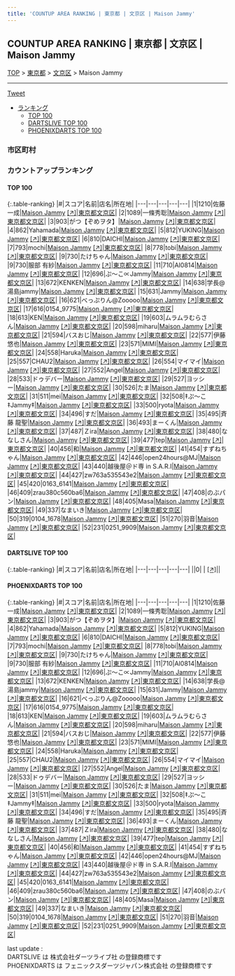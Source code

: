 ```yaml
---
title: 'COUNTUP AREA RANKING | 東京都 | 文京区 | Maison Jammy'
---
```

## COUNTUP AREA RANKING | 東京都 | 文京区 | Maison Jammy

[TOP](/darts/rank/) > [東京都](/darts/rank/東京都/) > [文京区](/darts/rank/東京都/文京区/) > Maison Jammy

___

<a href="https://twitter.com/share?ref_src=twsrc%5Etfw" data-text="COUNTUP AREA RANKING | 東京都文京区Maison Jammy" class="twitter-share-button" data-hashtags="DARTSLIVE,PHOENIXDARTS,darts,ダーツ" data-show-count="false">Tweet</a>

* [ランキング](#カウントアップランキング)
    * [TOP 100](#top-100)
    * [DARTSLIVE TOP 100](#dartslive-top-100)
    * [PHOENIXDARTS TOP 100](#phoenixdarts-top-100)

### 市区町村

<ul>

</ul>

### カウントアップランキング

#### TOP 100



{:.table-ranking}
|#|スコア|名前|店名|所在地|
|---|---|---|---|---|
|1|1210|<span class="rank-name-pd"><span class="pro-icon-pd"></span>佐藤 一成</span>|<a href="/darts/rank/shops/86847.html">Maison Jammy</a> <a href="https://vs.phoenixdarts.com/jp/shop/shopDetailInfo/s_86847?s_seq=86847">[↗]</a>|<a href="/darts/rank/東京都/文京区">東京都文京区</a>|
|2|1089|<span class="rank-name-pd">一條秀聡</span>|<a href="/darts/rank/shops/86847.html">Maison Jammy</a> <a href="https://vs.phoenixdarts.com/jp/shop/shopDetailInfo/s_86847?s_seq=86847">[↗]</a>|<a href="/darts/rank/東京都/文京区">東京都文京区</a>|
|3|903|<span class="rank-name-pd">がつ【ぞめヲタ】</span>|<a href="/darts/rank/shops/86847.html">Maison Jammy</a> <a href="https://vs.phoenixdarts.com/jp/shop/shopDetailInfo/s_86847?s_seq=86847">[↗]</a>|<a href="/darts/rank/東京都/文京区">東京都文京区</a>|
|4|862|<span class="rank-name-pd">Yahamada</span>|<a href="/darts/rank/shops/86847.html">Maison Jammy</a> <a href="https://vs.phoenixdarts.com/jp/shop/shopDetailInfo/s_86847?s_seq=86847">[↗]</a>|<a href="/darts/rank/東京都/文京区">東京都文京区</a>|
|5|812|<span class="rank-name-pd">YUKING</span>|<a href="/darts/rank/shops/86847.html">Maison Jammy</a> <a href="https://vs.phoenixdarts.com/jp/shop/shopDetailInfo/s_86847?s_seq=86847">[↗]</a>|<a href="/darts/rank/東京都/文京区">東京都文京区</a>|
|6|810|<span class="rank-name-pd">DAICHI</span>|<a href="/darts/rank/shops/86847.html">Maison Jammy</a> <a href="https://vs.phoenixdarts.com/jp/shop/shopDetailInfo/s_86847?s_seq=86847">[↗]</a>|<a href="/darts/rank/東京都/文京区">東京都文京区</a>|
|7|793|<span class="rank-name-pd">mochi</span>|<a href="/darts/rank/shops/86847.html">Maison Jammy</a> <a href="https://vs.phoenixdarts.com/jp/shop/shopDetailInfo/s_86847?s_seq=86847">[↗]</a>|<a href="/darts/rank/東京都/文京区">東京都文京区</a>|
|8|778|<span class="rank-name-pd">tobi</span>|<a href="/darts/rank/shops/86847.html">Maison Jammy</a> <a href="https://vs.phoenixdarts.com/jp/shop/shopDetailInfo/s_86847?s_seq=86847">[↗]</a>|<a href="/darts/rank/東京都/文京区">東京都文京区</a>|
|9|730|<span class="rank-name-pd">たけちゃん</span>|<a href="/darts/rank/shops/86847.html">Maison Jammy</a> <a href="https://vs.phoenixdarts.com/jp/shop/shopDetailInfo/s_86847?s_seq=86847">[↗]</a>|<a href="/darts/rank/東京都/文京区">東京都文京区</a>|
|9|730|<span class="rank-name-pd"><span class="pro-icon-pd"></span>服部 有紗</span>|<a href="/darts/rank/shops/86847.html">Maison Jammy</a> <a href="https://vs.phoenixdarts.com/jp/shop/shopDetailInfo/s_86847?s_seq=86847">[↗]</a>|<a href="/darts/rank/東京都/文京区">東京都文京区</a>|
|11|710|<span class="rank-name-pd">AI0814</span>|<a href="/darts/rank/shops/86847.html">Maison Jammy</a> <a href="https://vs.phoenixdarts.com/jp/shop/shopDetailInfo/s_86847?s_seq=86847">[↗]</a>|<a href="/darts/rank/東京都/文京区">東京都文京区</a>|
|12|696|<span class="rank-name-pd">ぷ～こ∝Jammy</span>|<a href="/darts/rank/shops/86847.html">Maison Jammy</a> <a href="https://vs.phoenixdarts.com/jp/shop/shopDetailInfo/s_86847?s_seq=86847">[↗]</a>|<a href="/darts/rank/東京都/文京区">東京都文京区</a>|
|13|672|<span class="rank-name-pd">KENKEN</span>|<a href="/darts/rank/shops/86847.html">Maison Jammy</a> <a href="https://vs.phoenixdarts.com/jp/shop/shopDetailInfo/s_86847?s_seq=86847">[↗]</a>|<a href="/darts/rank/東京都/文京区">東京都文京区</a>|
|14|638|<span class="rank-name-pd">学長@湯島jammy</span>|<a href="/darts/rank/shops/86847.html">Maison Jammy</a> <a href="https://vs.phoenixdarts.com/jp/shop/shopDetailInfo/s_86847?s_seq=86847">[↗]</a>|<a href="/darts/rank/東京都/文京区">東京都文京区</a>|
|15|631|<span class="rank-name-pd">Jammy</span>|<a href="/darts/rank/shops/86847.html">Maison Jammy</a> <a href="https://vs.phoenixdarts.com/jp/shop/shopDetailInfo/s_86847?s_seq=86847">[↗]</a>|<a href="/darts/rank/東京都/文京区">東京都文京区</a>|
|16|621|<span class="rank-name-pd">べっぷりん@Zooooo</span>|<a href="/darts/rank/shops/86847.html">Maison Jammy</a> <a href="https://vs.phoenixdarts.com/jp/shop/shopDetailInfo/s_86847?s_seq=86847">[↗]</a>|<a href="/darts/rank/東京都/文京区">東京都文京区</a>|
|17|616|<span class="rank-name-pd">0154_9775</span>|<a href="/darts/rank/shops/86847.html">Maison Jammy</a> <a href="https://vs.phoenixdarts.com/jp/shop/shopDetailInfo/s_86847?s_seq=86847">[↗]</a>|<a href="/darts/rank/東京都/文京区">東京都文京区</a>|
|18|613|<span class="rank-name-pd">KEN</span>|<a href="/darts/rank/shops/86847.html">Maison Jammy</a> <a href="https://vs.phoenixdarts.com/jp/shop/shopDetailInfo/s_86847?s_seq=86847">[↗]</a>|<a href="/darts/rank/東京都/文京区">東京都文京区</a>|
|19|603|<span class="rank-name-pd">ムラムラむらさん</span>|<a href="/darts/rank/shops/86847.html">Maison Jammy</a> <a href="https://vs.phoenixdarts.com/jp/shop/shopDetailInfo/s_86847?s_seq=86847">[↗]</a>|<a href="/darts/rank/東京都/文京区">東京都文京区</a>|
|20|598|<span class="rank-name-pd">miharu</span>|<a href="/darts/rank/shops/86847.html">Maison Jammy</a> <a href="https://vs.phoenixdarts.com/jp/shop/shopDetailInfo/s_86847?s_seq=86847">[↗]</a>|<a href="/darts/rank/東京都/文京区">東京都文京区</a>|
|21|594|<span class="rank-name-pd">バスおじ</span>|<a href="/darts/rank/shops/86847.html">Maison Jammy</a> <a href="https://vs.phoenixdarts.com/jp/shop/shopDetailInfo/s_86847?s_seq=86847">[↗]</a>|<a href="/darts/rank/東京都/文京区">東京都文京区</a>|
|22|577|<span class="rank-name-pd">伊藤  悠也</span>|<a href="/darts/rank/shops/86847.html">Maison Jammy</a> <a href="https://vs.phoenixdarts.com/jp/shop/shopDetailInfo/s_86847?s_seq=86847">[↗]</a>|<a href="/darts/rank/東京都/文京区">東京都文京区</a>|
|23|571|<span class="rank-name-pd">MIMI</span>|<a href="/darts/rank/shops/86847.html">Maison Jammy</a> <a href="https://vs.phoenixdarts.com/jp/shop/shopDetailInfo/s_86847?s_seq=86847">[↗]</a>|<a href="/darts/rank/東京都/文京区">東京都文京区</a>|
|24|558|<span class="rank-name-pd">Haruka</span>|<a href="/darts/rank/shops/86847.html">Maison Jammy</a> <a href="https://vs.phoenixdarts.com/jp/shop/shopDetailInfo/s_86847?s_seq=86847">[↗]</a>|<a href="/darts/rank/東京都/文京区">東京都文京区</a>|
|25|557|<span class="rank-name-pd">CHAU2</span>|<a href="/darts/rank/shops/86847.html">Maison Jammy</a> <a href="https://vs.phoenixdarts.com/jp/shop/shopDetailInfo/s_86847?s_seq=86847">[↗]</a>|<a href="/darts/rank/東京都/文京区">東京都文京区</a>|
|26|554|<span class="rank-name-pd">マイマイ</span>|<a href="/darts/rank/shops/86847.html">Maison Jammy</a> <a href="https://vs.phoenixdarts.com/jp/shop/shopDetailInfo/s_86847?s_seq=86847">[↗]</a>|<a href="/darts/rank/東京都/文京区">東京都文京区</a>|
|27|552|<span class="rank-name-pd">Angel</span>|<a href="/darts/rank/shops/86847.html">Maison Jammy</a> <a href="https://vs.phoenixdarts.com/jp/shop/shopDetailInfo/s_86847?s_seq=86847">[↗]</a>|<a href="/darts/rank/東京都/文京区">東京都文京区</a>|
|28|533|<span class="rank-name-pd">ドゥデバー</span>|<a href="/darts/rank/shops/86847.html">Maison Jammy</a> <a href="https://vs.phoenixdarts.com/jp/shop/shopDetailInfo/s_86847?s_seq=86847">[↗]</a>|<a href="/darts/rank/東京都/文京区">東京都文京区</a>|
|29|527|<span class="rank-name-pd">ヨッシー</span>|<a href="/darts/rank/shops/86847.html">Maison Jammy</a> <a href="https://vs.phoenixdarts.com/jp/shop/shopDetailInfo/s_86847?s_seq=86847">[↗]</a>|<a href="/darts/rank/東京都/文京区">東京都文京区</a>|
|30|526|<span class="rank-name-pd">たま</span>|<a href="/darts/rank/shops/86847.html">Maison Jammy</a> <a href="https://vs.phoenixdarts.com/jp/shop/shopDetailInfo/s_86847?s_seq=86847">[↗]</a>|<a href="/darts/rank/東京都/文京区">東京都文京区</a>|
|31|511|<span class="rank-name-pd">mei</span>|<a href="/darts/rank/shops/86847.html">Maison Jammy</a> <a href="https://vs.phoenixdarts.com/jp/shop/shopDetailInfo/s_86847?s_seq=86847">[↗]</a>|<a href="/darts/rank/東京都/文京区">東京都文京区</a>|
|32|508|<span class="rank-name-pd">‡ぷ～こ‡Jammy‡</span>|<a href="/darts/rank/shops/86847.html">Maison Jammy</a> <a href="https://vs.phoenixdarts.com/jp/shop/shopDetailInfo/s_86847?s_seq=86847">[↗]</a>|<a href="/darts/rank/東京都/文京区">東京都文京区</a>|
|33|500|<span class="rank-name-pd">ryota</span>|<a href="/darts/rank/shops/86847.html">Maison Jammy</a> <a href="https://vs.phoenixdarts.com/jp/shop/shopDetailInfo/s_86847?s_seq=86847">[↗]</a>|<a href="/darts/rank/東京都/文京区">東京都文京区</a>|
|34|496|<span class="rank-name-pd">すだ</span>|<a href="/darts/rank/shops/86847.html">Maison Jammy</a> <a href="https://vs.phoenixdarts.com/jp/shop/shopDetailInfo/s_86847?s_seq=86847">[↗]</a>|<a href="/darts/rank/東京都/文京区">東京都文京区</a>|
|35|495|<span class="rank-name-pd">斉藤 龍聖</span>|<a href="/darts/rank/shops/86847.html">Maison Jammy</a> <a href="https://vs.phoenixdarts.com/jp/shop/shopDetailInfo/s_86847?s_seq=86847">[↗]</a>|<a href="/darts/rank/東京都/文京区">東京都文京区</a>|
|36|493|<span class="rank-name-pd">まーくん</span>|<a href="/darts/rank/shops/86847.html">Maison Jammy</a> <a href="https://vs.phoenixdarts.com/jp/shop/shopDetailInfo/s_86847?s_seq=86847">[↗]</a>|<a href="/darts/rank/東京都/文京区">東京都文京区</a>|
|37|487|<span class="rank-name-pd">Ｚira</span>|<a href="/darts/rank/shops/86847.html">Maison Jammy</a> <a href="https://vs.phoenixdarts.com/jp/shop/shopDetailInfo/s_86847?s_seq=86847">[↗]</a>|<a href="/darts/rank/東京都/文京区">東京都文京区</a>|
|38|480|<span class="rank-name-pd">ななしさん</span>|<a href="/darts/rank/shops/86847.html">Maison Jammy</a> <a href="https://vs.phoenixdarts.com/jp/shop/shopDetailInfo/s_86847?s_seq=86847">[↗]</a>|<a href="/darts/rank/東京都/文京区">東京都文京区</a>|
|39|477|<span class="rank-name-pd">tep</span>|<a href="/darts/rank/shops/86847.html">Maison Jammy</a> <a href="https://vs.phoenixdarts.com/jp/shop/shopDetailInfo/s_86847?s_seq=86847">[↗]</a>|<a href="/darts/rank/東京都/文京区">東京都文京区</a>|
|40|456|<span class="rank-name-pd">和</span>|<a href="/darts/rank/shops/86847.html">Maison Jammy</a> <a href="https://vs.phoenixdarts.com/jp/shop/shopDetailInfo/s_86847?s_seq=86847">[↗]</a>|<a href="/darts/rank/東京都/文京区">東京都文京区</a>|
|41|454|<span class="rank-name-pd">すずねちゃん</span>|<a href="/darts/rank/shops/86847.html">Maison Jammy</a> <a href="https://vs.phoenixdarts.com/jp/shop/shopDetailInfo/s_86847?s_seq=86847">[↗]</a>|<a href="/darts/rank/東京都/文京区">東京都文京区</a>|
|42|446|<span class="rank-name-pd">open24hours@MJ</span>|<a href="/darts/rank/shops/86847.html">Maison Jammy</a> <a href="https://vs.phoenixdarts.com/jp/shop/shopDetailInfo/s_86847?s_seq=86847">[↗]</a>|<a href="/darts/rank/東京都/文京区">東京都文京区</a>|
|43|440|<span class="rank-name-pd">越後屋＠ド専 in S.A.R.I</span>|<a href="/darts/rank/shops/86847.html">Maison Jammy</a> <a href="https://vs.phoenixdarts.com/jp/shop/shopDetailInfo/s_86847?s_seq=86847">[↗]</a>|<a href="/darts/rank/東京都/文京区">東京都文京区</a>|
|44|427|<span class="rank-name-pd">zw763a535543e2</span>|<a href="/darts/rank/shops/86847.html">Maison Jammy</a> <a href="https://vs.phoenixdarts.com/jp/shop/shopDetailInfo/s_86847?s_seq=86847">[↗]</a>|<a href="/darts/rank/東京都/文京区">東京都文京区</a>|
|45|420|<span class="rank-name-pd">0163_6141</span>|<a href="/darts/rank/shops/86847.html">Maison Jammy</a> <a href="https://vs.phoenixdarts.com/jp/shop/shopDetailInfo/s_86847?s_seq=86847">[↗]</a>|<a href="/darts/rank/東京都/文京区">東京都文京区</a>|
|46|409|<span class="rank-name-pd">zrau380c560ba6</span>|<a href="/darts/rank/shops/86847.html">Maison Jammy</a> <a href="https://vs.phoenixdarts.com/jp/shop/shopDetailInfo/s_86847?s_seq=86847">[↗]</a>|<a href="/darts/rank/東京都/文京区">東京都文京区</a>|
|47|408|<span class="rank-name-pd">のぶパン</span>|<a href="/darts/rank/shops/86847.html">Maison Jammy</a> <a href="https://vs.phoenixdarts.com/jp/shop/shopDetailInfo/s_86847?s_seq=86847">[↗]</a>|<a href="/darts/rank/東京都/文京区">東京都文京区</a>|
|48|405|<span class="rank-name-pd">Masa</span>|<a href="/darts/rank/shops/86847.html">Maison Jammy</a> <a href="https://vs.phoenixdarts.com/jp/shop/shopDetailInfo/s_86847?s_seq=86847">[↗]</a>|<a href="/darts/rank/東京都/文京区">東京都文京区</a>|
|49|337|<span class="rank-name-pd">なまいき</span>|<a href="/darts/rank/shops/86847.html">Maison Jammy</a> <a href="https://vs.phoenixdarts.com/jp/shop/shopDetailInfo/s_86847?s_seq=86847">[↗]</a>|<a href="/darts/rank/東京都/文京区">東京都文京区</a>|
|50|319|<span class="rank-name-pd">0104_1678</span>|<a href="/darts/rank/shops/86847.html">Maison Jammy</a> <a href="https://vs.phoenixdarts.com/jp/shop/shopDetailInfo/s_86847?s_seq=86847">[↗]</a>|<a href="/darts/rank/東京都/文京区">東京都文京区</a>|
|51|270|<span class="rank-name-pd">羽音</span>|<a href="/darts/rank/shops/86847.html">Maison Jammy</a> <a href="https://vs.phoenixdarts.com/jp/shop/shopDetailInfo/s_86847?s_seq=86847">[↗]</a>|<a href="/darts/rank/東京都/文京区">東京都文京区</a>|
|52|231|<span class="rank-name-pd">0251_9909</span>|<a href="/darts/rank/shops/86847.html">Maison Jammy</a> <a href="https://vs.phoenixdarts.com/jp/shop/shopDetailInfo/s_86847?s_seq=86847">[↗]</a>|<a href="/darts/rank/東京都/文京区">東京都文京区</a>|


#### DARTSLIVE TOP 100



{:.table-ranking}
|#|スコア|名前|店名|所在地|
|---|---|---|---|---|
||0|<span class="rank-name-dl"> </span>|<a href="/darts/rank/shops/.html"></a> <a href="">[↗]</a>|<a href="/darts/rank//"></a>|


#### PHOENIXDARTS TOP 100



{:.table-ranking}
|#|スコア|名前|店名|所在地|
|---|---|---|---|---|
|1|1210|<span class="rank-name-pd"><span class="pro-icon-pd"></span>佐藤 一成</span>|<a href="/darts/rank/shops/86847.html">Maison Jammy</a> <a href="https://vs.phoenixdarts.com/jp/shop/shopDetailInfo/s_86847?s_seq=86847">[↗]</a>|<a href="/darts/rank/東京都/文京区">東京都文京区</a>|
|2|1089|<span class="rank-name-pd">一條秀聡</span>|<a href="/darts/rank/shops/86847.html">Maison Jammy</a> <a href="https://vs.phoenixdarts.com/jp/shop/shopDetailInfo/s_86847?s_seq=86847">[↗]</a>|<a href="/darts/rank/東京都/文京区">東京都文京区</a>|
|3|903|<span class="rank-name-pd">がつ【ぞめヲタ】</span>|<a href="/darts/rank/shops/86847.html">Maison Jammy</a> <a href="https://vs.phoenixdarts.com/jp/shop/shopDetailInfo/s_86847?s_seq=86847">[↗]</a>|<a href="/darts/rank/東京都/文京区">東京都文京区</a>|
|4|862|<span class="rank-name-pd">Yahamada</span>|<a href="/darts/rank/shops/86847.html">Maison Jammy</a> <a href="https://vs.phoenixdarts.com/jp/shop/shopDetailInfo/s_86847?s_seq=86847">[↗]</a>|<a href="/darts/rank/東京都/文京区">東京都文京区</a>|
|5|812|<span class="rank-name-pd">YUKING</span>|<a href="/darts/rank/shops/86847.html">Maison Jammy</a> <a href="https://vs.phoenixdarts.com/jp/shop/shopDetailInfo/s_86847?s_seq=86847">[↗]</a>|<a href="/darts/rank/東京都/文京区">東京都文京区</a>|
|6|810|<span class="rank-name-pd">DAICHI</span>|<a href="/darts/rank/shops/86847.html">Maison Jammy</a> <a href="https://vs.phoenixdarts.com/jp/shop/shopDetailInfo/s_86847?s_seq=86847">[↗]</a>|<a href="/darts/rank/東京都/文京区">東京都文京区</a>|
|7|793|<span class="rank-name-pd">mochi</span>|<a href="/darts/rank/shops/86847.html">Maison Jammy</a> <a href="https://vs.phoenixdarts.com/jp/shop/shopDetailInfo/s_86847?s_seq=86847">[↗]</a>|<a href="/darts/rank/東京都/文京区">東京都文京区</a>|
|8|778|<span class="rank-name-pd">tobi</span>|<a href="/darts/rank/shops/86847.html">Maison Jammy</a> <a href="https://vs.phoenixdarts.com/jp/shop/shopDetailInfo/s_86847?s_seq=86847">[↗]</a>|<a href="/darts/rank/東京都/文京区">東京都文京区</a>|
|9|730|<span class="rank-name-pd">たけちゃん</span>|<a href="/darts/rank/shops/86847.html">Maison Jammy</a> <a href="https://vs.phoenixdarts.com/jp/shop/shopDetailInfo/s_86847?s_seq=86847">[↗]</a>|<a href="/darts/rank/東京都/文京区">東京都文京区</a>|
|9|730|<span class="rank-name-pd"><span class="pro-icon-pd"></span>服部 有紗</span>|<a href="/darts/rank/shops/86847.html">Maison Jammy</a> <a href="https://vs.phoenixdarts.com/jp/shop/shopDetailInfo/s_86847?s_seq=86847">[↗]</a>|<a href="/darts/rank/東京都/文京区">東京都文京区</a>|
|11|710|<span class="rank-name-pd">AI0814</span>|<a href="/darts/rank/shops/86847.html">Maison Jammy</a> <a href="https://vs.phoenixdarts.com/jp/shop/shopDetailInfo/s_86847?s_seq=86847">[↗]</a>|<a href="/darts/rank/東京都/文京区">東京都文京区</a>|
|12|696|<span class="rank-name-pd">ぷ～こ∝Jammy</span>|<a href="/darts/rank/shops/86847.html">Maison Jammy</a> <a href="https://vs.phoenixdarts.com/jp/shop/shopDetailInfo/s_86847?s_seq=86847">[↗]</a>|<a href="/darts/rank/東京都/文京区">東京都文京区</a>|
|13|672|<span class="rank-name-pd">KENKEN</span>|<a href="/darts/rank/shops/86847.html">Maison Jammy</a> <a href="https://vs.phoenixdarts.com/jp/shop/shopDetailInfo/s_86847?s_seq=86847">[↗]</a>|<a href="/darts/rank/東京都/文京区">東京都文京区</a>|
|14|638|<span class="rank-name-pd">学長@湯島jammy</span>|<a href="/darts/rank/shops/86847.html">Maison Jammy</a> <a href="https://vs.phoenixdarts.com/jp/shop/shopDetailInfo/s_86847?s_seq=86847">[↗]</a>|<a href="/darts/rank/東京都/文京区">東京都文京区</a>|
|15|631|<span class="rank-name-pd">Jammy</span>|<a href="/darts/rank/shops/86847.html">Maison Jammy</a> <a href="https://vs.phoenixdarts.com/jp/shop/shopDetailInfo/s_86847?s_seq=86847">[↗]</a>|<a href="/darts/rank/東京都/文京区">東京都文京区</a>|
|16|621|<span class="rank-name-pd">べっぷりん@Zooooo</span>|<a href="/darts/rank/shops/86847.html">Maison Jammy</a> <a href="https://vs.phoenixdarts.com/jp/shop/shopDetailInfo/s_86847?s_seq=86847">[↗]</a>|<a href="/darts/rank/東京都/文京区">東京都文京区</a>|
|17|616|<span class="rank-name-pd">0154_9775</span>|<a href="/darts/rank/shops/86847.html">Maison Jammy</a> <a href="https://vs.phoenixdarts.com/jp/shop/shopDetailInfo/s_86847?s_seq=86847">[↗]</a>|<a href="/darts/rank/東京都/文京区">東京都文京区</a>|
|18|613|<span class="rank-name-pd">KEN</span>|<a href="/darts/rank/shops/86847.html">Maison Jammy</a> <a href="https://vs.phoenixdarts.com/jp/shop/shopDetailInfo/s_86847?s_seq=86847">[↗]</a>|<a href="/darts/rank/東京都/文京区">東京都文京区</a>|
|19|603|<span class="rank-name-pd">ムラムラむらさん</span>|<a href="/darts/rank/shops/86847.html">Maison Jammy</a> <a href="https://vs.phoenixdarts.com/jp/shop/shopDetailInfo/s_86847?s_seq=86847">[↗]</a>|<a href="/darts/rank/東京都/文京区">東京都文京区</a>|
|20|598|<span class="rank-name-pd">miharu</span>|<a href="/darts/rank/shops/86847.html">Maison Jammy</a> <a href="https://vs.phoenixdarts.com/jp/shop/shopDetailInfo/s_86847?s_seq=86847">[↗]</a>|<a href="/darts/rank/東京都/文京区">東京都文京区</a>|
|21|594|<span class="rank-name-pd">バスおじ</span>|<a href="/darts/rank/shops/86847.html">Maison Jammy</a> <a href="https://vs.phoenixdarts.com/jp/shop/shopDetailInfo/s_86847?s_seq=86847">[↗]</a>|<a href="/darts/rank/東京都/文京区">東京都文京区</a>|
|22|577|<span class="rank-name-pd">伊藤  悠也</span>|<a href="/darts/rank/shops/86847.html">Maison Jammy</a> <a href="https://vs.phoenixdarts.com/jp/shop/shopDetailInfo/s_86847?s_seq=86847">[↗]</a>|<a href="/darts/rank/東京都/文京区">東京都文京区</a>|
|23|571|<span class="rank-name-pd">MIMI</span>|<a href="/darts/rank/shops/86847.html">Maison Jammy</a> <a href="https://vs.phoenixdarts.com/jp/shop/shopDetailInfo/s_86847?s_seq=86847">[↗]</a>|<a href="/darts/rank/東京都/文京区">東京都文京区</a>|
|24|558|<span class="rank-name-pd">Haruka</span>|<a href="/darts/rank/shops/86847.html">Maison Jammy</a> <a href="https://vs.phoenixdarts.com/jp/shop/shopDetailInfo/s_86847?s_seq=86847">[↗]</a>|<a href="/darts/rank/東京都/文京区">東京都文京区</a>|
|25|557|<span class="rank-name-pd">CHAU2</span>|<a href="/darts/rank/shops/86847.html">Maison Jammy</a> <a href="https://vs.phoenixdarts.com/jp/shop/shopDetailInfo/s_86847?s_seq=86847">[↗]</a>|<a href="/darts/rank/東京都/文京区">東京都文京区</a>|
|26|554|<span class="rank-name-pd">マイマイ</span>|<a href="/darts/rank/shops/86847.html">Maison Jammy</a> <a href="https://vs.phoenixdarts.com/jp/shop/shopDetailInfo/s_86847?s_seq=86847">[↗]</a>|<a href="/darts/rank/東京都/文京区">東京都文京区</a>|
|27|552|<span class="rank-name-pd">Angel</span>|<a href="/darts/rank/shops/86847.html">Maison Jammy</a> <a href="https://vs.phoenixdarts.com/jp/shop/shopDetailInfo/s_86847?s_seq=86847">[↗]</a>|<a href="/darts/rank/東京都/文京区">東京都文京区</a>|
|28|533|<span class="rank-name-pd">ドゥデバー</span>|<a href="/darts/rank/shops/86847.html">Maison Jammy</a> <a href="https://vs.phoenixdarts.com/jp/shop/shopDetailInfo/s_86847?s_seq=86847">[↗]</a>|<a href="/darts/rank/東京都/文京区">東京都文京区</a>|
|29|527|<span class="rank-name-pd">ヨッシー</span>|<a href="/darts/rank/shops/86847.html">Maison Jammy</a> <a href="https://vs.phoenixdarts.com/jp/shop/shopDetailInfo/s_86847?s_seq=86847">[↗]</a>|<a href="/darts/rank/東京都/文京区">東京都文京区</a>|
|30|526|<span class="rank-name-pd">たま</span>|<a href="/darts/rank/shops/86847.html">Maison Jammy</a> <a href="https://vs.phoenixdarts.com/jp/shop/shopDetailInfo/s_86847?s_seq=86847">[↗]</a>|<a href="/darts/rank/東京都/文京区">東京都文京区</a>|
|31|511|<span class="rank-name-pd">mei</span>|<a href="/darts/rank/shops/86847.html">Maison Jammy</a> <a href="https://vs.phoenixdarts.com/jp/shop/shopDetailInfo/s_86847?s_seq=86847">[↗]</a>|<a href="/darts/rank/東京都/文京区">東京都文京区</a>|
|32|508|<span class="rank-name-pd">‡ぷ～こ‡Jammy‡</span>|<a href="/darts/rank/shops/86847.html">Maison Jammy</a> <a href="https://vs.phoenixdarts.com/jp/shop/shopDetailInfo/s_86847?s_seq=86847">[↗]</a>|<a href="/darts/rank/東京都/文京区">東京都文京区</a>|
|33|500|<span class="rank-name-pd">ryota</span>|<a href="/darts/rank/shops/86847.html">Maison Jammy</a> <a href="https://vs.phoenixdarts.com/jp/shop/shopDetailInfo/s_86847?s_seq=86847">[↗]</a>|<a href="/darts/rank/東京都/文京区">東京都文京区</a>|
|34|496|<span class="rank-name-pd">すだ</span>|<a href="/darts/rank/shops/86847.html">Maison Jammy</a> <a href="https://vs.phoenixdarts.com/jp/shop/shopDetailInfo/s_86847?s_seq=86847">[↗]</a>|<a href="/darts/rank/東京都/文京区">東京都文京区</a>|
|35|495|<span class="rank-name-pd">斉藤 龍聖</span>|<a href="/darts/rank/shops/86847.html">Maison Jammy</a> <a href="https://vs.phoenixdarts.com/jp/shop/shopDetailInfo/s_86847?s_seq=86847">[↗]</a>|<a href="/darts/rank/東京都/文京区">東京都文京区</a>|
|36|493|<span class="rank-name-pd">まーくん</span>|<a href="/darts/rank/shops/86847.html">Maison Jammy</a> <a href="https://vs.phoenixdarts.com/jp/shop/shopDetailInfo/s_86847?s_seq=86847">[↗]</a>|<a href="/darts/rank/東京都/文京区">東京都文京区</a>|
|37|487|<span class="rank-name-pd">Ｚira</span>|<a href="/darts/rank/shops/86847.html">Maison Jammy</a> <a href="https://vs.phoenixdarts.com/jp/shop/shopDetailInfo/s_86847?s_seq=86847">[↗]</a>|<a href="/darts/rank/東京都/文京区">東京都文京区</a>|
|38|480|<span class="rank-name-pd">ななしさん</span>|<a href="/darts/rank/shops/86847.html">Maison Jammy</a> <a href="https://vs.phoenixdarts.com/jp/shop/shopDetailInfo/s_86847?s_seq=86847">[↗]</a>|<a href="/darts/rank/東京都/文京区">東京都文京区</a>|
|39|477|<span class="rank-name-pd">tep</span>|<a href="/darts/rank/shops/86847.html">Maison Jammy</a> <a href="https://vs.phoenixdarts.com/jp/shop/shopDetailInfo/s_86847?s_seq=86847">[↗]</a>|<a href="/darts/rank/東京都/文京区">東京都文京区</a>|
|40|456|<span class="rank-name-pd">和</span>|<a href="/darts/rank/shops/86847.html">Maison Jammy</a> <a href="https://vs.phoenixdarts.com/jp/shop/shopDetailInfo/s_86847?s_seq=86847">[↗]</a>|<a href="/darts/rank/東京都/文京区">東京都文京区</a>|
|41|454|<span class="rank-name-pd">すずねちゃん</span>|<a href="/darts/rank/shops/86847.html">Maison Jammy</a> <a href="https://vs.phoenixdarts.com/jp/shop/shopDetailInfo/s_86847?s_seq=86847">[↗]</a>|<a href="/darts/rank/東京都/文京区">東京都文京区</a>|
|42|446|<span class="rank-name-pd">open24hours@MJ</span>|<a href="/darts/rank/shops/86847.html">Maison Jammy</a> <a href="https://vs.phoenixdarts.com/jp/shop/shopDetailInfo/s_86847?s_seq=86847">[↗]</a>|<a href="/darts/rank/東京都/文京区">東京都文京区</a>|
|43|440|<span class="rank-name-pd">越後屋＠ド専 in S.A.R.I</span>|<a href="/darts/rank/shops/86847.html">Maison Jammy</a> <a href="https://vs.phoenixdarts.com/jp/shop/shopDetailInfo/s_86847?s_seq=86847">[↗]</a>|<a href="/darts/rank/東京都/文京区">東京都文京区</a>|
|44|427|<span class="rank-name-pd">zw763a535543e2</span>|<a href="/darts/rank/shops/86847.html">Maison Jammy</a> <a href="https://vs.phoenixdarts.com/jp/shop/shopDetailInfo/s_86847?s_seq=86847">[↗]</a>|<a href="/darts/rank/東京都/文京区">東京都文京区</a>|
|45|420|<span class="rank-name-pd">0163_6141</span>|<a href="/darts/rank/shops/86847.html">Maison Jammy</a> <a href="https://vs.phoenixdarts.com/jp/shop/shopDetailInfo/s_86847?s_seq=86847">[↗]</a>|<a href="/darts/rank/東京都/文京区">東京都文京区</a>|
|46|409|<span class="rank-name-pd">zrau380c560ba6</span>|<a href="/darts/rank/shops/86847.html">Maison Jammy</a> <a href="https://vs.phoenixdarts.com/jp/shop/shopDetailInfo/s_86847?s_seq=86847">[↗]</a>|<a href="/darts/rank/東京都/文京区">東京都文京区</a>|
|47|408|<span class="rank-name-pd">のぶパン</span>|<a href="/darts/rank/shops/86847.html">Maison Jammy</a> <a href="https://vs.phoenixdarts.com/jp/shop/shopDetailInfo/s_86847?s_seq=86847">[↗]</a>|<a href="/darts/rank/東京都/文京区">東京都文京区</a>|
|48|405|<span class="rank-name-pd">Masa</span>|<a href="/darts/rank/shops/86847.html">Maison Jammy</a> <a href="https://vs.phoenixdarts.com/jp/shop/shopDetailInfo/s_86847?s_seq=86847">[↗]</a>|<a href="/darts/rank/東京都/文京区">東京都文京区</a>|
|49|337|<span class="rank-name-pd">なまいき</span>|<a href="/darts/rank/shops/86847.html">Maison Jammy</a> <a href="https://vs.phoenixdarts.com/jp/shop/shopDetailInfo/s_86847?s_seq=86847">[↗]</a>|<a href="/darts/rank/東京都/文京区">東京都文京区</a>|
|50|319|<span class="rank-name-pd">0104_1678</span>|<a href="/darts/rank/shops/86847.html">Maison Jammy</a> <a href="https://vs.phoenixdarts.com/jp/shop/shopDetailInfo/s_86847?s_seq=86847">[↗]</a>|<a href="/darts/rank/東京都/文京区">東京都文京区</a>|
|51|270|<span class="rank-name-pd">羽音</span>|<a href="/darts/rank/shops/86847.html">Maison Jammy</a> <a href="https://vs.phoenixdarts.com/jp/shop/shopDetailInfo/s_86847?s_seq=86847">[↗]</a>|<a href="/darts/rank/東京都/文京区">東京都文京区</a>|
|52|231|<span class="rank-name-pd">0251_9909</span>|<a href="/darts/rank/shops/86847.html">Maison Jammy</a> <a href="https://vs.phoenixdarts.com/jp/shop/shopDetailInfo/s_86847?s_seq=86847">[↗]</a>|<a href="/darts/rank/東京都/文京区">東京都文京区</a>|


<div class="footer border-top border-gray-light mt-5 pt-3 text-right text-gray">
    last update : <span style="font-weight: italic" id="foot_last_modified"></span><br />
    DARTSLIVE は 株式会社ダーツライブ社 の登録商標です<br />
    PHOENIXDARTS は フェニックスダーツジャパン株式会社 の登録商標です<br />
</div>

<script src="https://cdnjs.cloudflare.com/ajax/libs/jquery.tablesorter/2.31.3/js/jquery.tablesorter.min.js" integrity="sha512-qzgd5cYSZcosqpzpn7zF2ZId8f/8CHmFKZ8j7mU4OUXTNRd5g+ZHBPsgKEwoqxCtdQvExE5LprwwPAgoicguNg==" crossorigin="anonymous" referrerpolicy="no-referrer"></script>
<link rel="stylesheet" href="https://cdnjs.cloudflare.com/ajax/libs/jquery.tablesorter/2.31.3/css/theme.default.min.css" integrity="sha512-wghhOJkjQX0Lh3NSWvNKeZ0ZpNn+SPVXX1Qyc9OCaogADktxrBiBdKGDoqVUOyhStvMBmJQ8ZdMHiR3wuEq8+w==" crossorigin="anonymous" referrerpolicy="no-referrer" />
<script>
$(function() {
    $(".table-ranking").tablesorter({sortList:[[0, 0]]});
    $("#foot_last_modified").text(formatDate(new Date(document.lastModified), 'yyyy-MM-dd HH:mm:ss'));
});
</script>

<script async src="https://platform.twitter.com/widgets.js" charset="utf-8"></script>